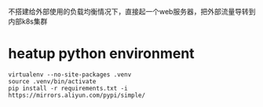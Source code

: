 不搭建给外部使用的负载均衡情况下，直接起一个web服务器，把外部流量导转到内部k8s集群

# heatup python environment
```
virtualenv --no-site-packages .venv 
source .venv/bin/activate
pip install -r requirements.txt -i https://mirrors.aliyun.com/pypi/simple/ 
```